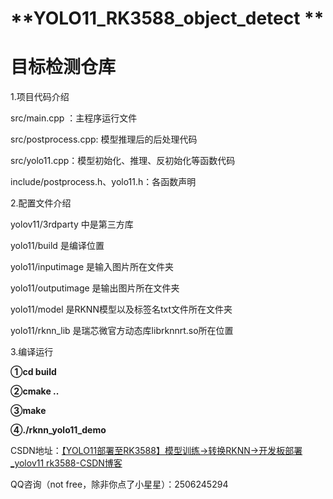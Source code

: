 # **YOLO11_RK3588_object_detect **

# **目标检测仓库**

1.项目代码介绍

src/main.cpp ：主程序运行文件

src/postprocess.cpp: 模型推理后的后处理代码

src/yolo11.cpp：模型初始化、推理、反初始化等函数代码

include/postprocess.h、yolo11.h：各函数声明

2.配置文件介绍

yolov11/3rdparty 中是第三方库

yolo11/build 是编译位置

yolo11/inputimage 是输入图片所在文件夹

yolo11/outputimage 是输出图片所在文件夹

yolo11/model 是RKNN模型以及标签名txt文件所在文件夹

yolo11/rknn_lib 是瑞芯微官方动态库librknnrt.so所在位置

3.编译运行

**①cd build**

**②cmake ..**

**③make**

**④./rknn_yolo11_demo**





CSDN地址：[【YOLO11部署至RK3588】模型训练→转换RKNN→开发板部署_yolov11 rk3588-CSDN博客](https://blog.csdn.net/A_l_b_ert/article/details/143814080?spm=1001.2014.3001.5501)



QQ咨询（not free，除非你点了小星星）：2506245294
